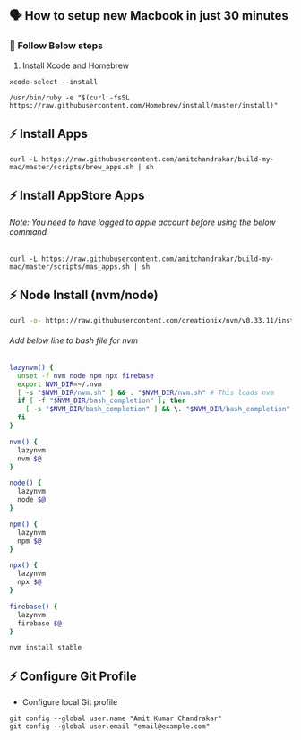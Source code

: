 ##  🗣   How to setup new Macbook in just 30 minutes

### 💪   Follow Below steps
1. Install Xcode and Homebrew
```
xcode-select --install
```
```
/usr/bin/ruby -e "$(curl -fsSL https://raw.githubusercontent.com/Homebrew/install/master/install)"
```

## ⚡ Install Apps
```
curl -L https://raw.githubusercontent.com/amitchandrakar/build-my-mac/master/scripts/brew_apps.sh | sh
```

## ⚡ Install AppStore Apps
###### Note: You need to have logged to apple account before using the below command
```
curl -L https://raw.githubusercontent.com/amitchandrakar/build-my-mac/master/scripts/mas_apps.sh | sh
```

## ⚡ Node Install (nvm/node)
```bash
curl -o- https://raw.githubusercontent.com/creationix/nvm/v0.33.11/install.sh | bash
```

###### Add below line  to bash file for nvm
```bash
lazynvm() {
  unset -f nvm node npm npx firebase
  export NVM_DIR=~/.nvm
  [ -s "$NVM_DIR/nvm.sh" ] && . "$NVM_DIR/nvm.sh" # This loads nvm
  if [ -f "$NVM_DIR/bash_completion" ]; then
    [ -s "$NVM_DIR/bash_completion" ] && \. "$NVM_DIR/bash_completion" # This loads nvm bash_completion
  fi
}

nvm() {
  lazynvm
  nvm $@
}

node() {
  lazynvm
  node $@
}

npm() {
  lazynvm
  npm $@
}

npx() {
  lazynvm
  npx $@
}

firebase() {
  lazynvm
  firebase $@
}
```

```
nvm install stable
```


##  ⚡ Configure Git Profile 
- Configure local Git profile

```
git config --global user.name "Amit Kumar Chandrakar"
git config --global user.email "email@example.com"
```
